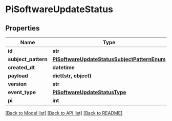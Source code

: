 # PiSoftwareUpdateStatus


## Properties
Name | Type | Description | Notes
------------ | ------------- | ------------- | -------------
**id** | **str** |  | [readonly] 
**subject_pattern** | [**PiSoftwareUpdateStatusSubjectPatternEnum**](PiSoftwareUpdateStatusSubjectPatternEnum.md) |  | 
**created_dt** | **datetime** |  | [readonly] 
**payload** | **dict(str, object)** |  | [optional] 
**version** | **str** |  | 
**event_type** | [**PiSoftwareUpdateStatusType**](PiSoftwareUpdateStatusType.md) |  | 
**pi** | **int** |  | 

[[Back to Model list]](../README.md#documentation-for-models) [[Back to API list]](../README.md#documentation-for-api-endpoints) [[Back to README]](../README.md)


